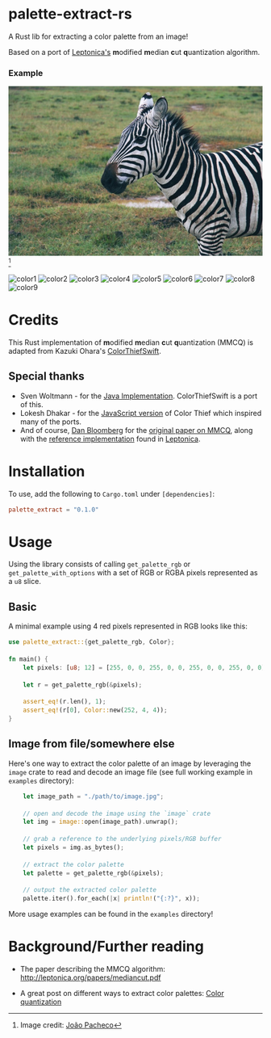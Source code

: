 # palette-extract-rs
A Rust lib for extracting a color palette from an image!

Based on a port of [Leptonica's](http://www.leptonica.org/) **m**odified **m**edian **c**ut **q**uantization algorithm.


### Example
<img src="examples/test_images/zebra.jpg" alt="drawing" width="648"/>[^1]

![color1](https://via.placeholder.com/72/7E8565/7E8565?text=+)
![color2](https://via.placeholder.com/72/18272C/18272C?text=+)
![color3](https://via.placeholder.com/72/CECBD0/CECBD0?text=+)
![color4](https://via.placeholder.com/72/4B5B4A/4B5B4A?text=+)
![color5](https://via.placeholder.com/72/ADB1BA/ADB1BA?text=+)
![color6](https://via.placeholder.com/72/615A4C/615A4C?text=+)
![color7](https://via.placeholder.com/72/3E3A3D/3E3A3D?text=+)
![color8](https://via.placeholder.com/72/B2C5CC/B2C5CC?text=+)
![color9](https://via.placeholder.com/72/404B2B/404B2B?text=+)

[^1]: Image credit: [João Pacheco](https://pixnio.com/fauna-animals/zebra-safari-animal-wildlife-savanna-equine)

# Credits
This Rust implementation of **m**odified **m**edian **c**ut **q**uantization (MMCQ) is adapted from Kazuki Ohara's [ColorThiefSwift](https://github.com/yamoridon/ColorThiefSwift).

## Special thanks
- Sven Woltmann - for the [Java Implementation](https://github.com/SvenWoltmann/color-thief-java). ColorThiefSwift is a port of this.
- Lokesh Dhakar - for the [JavaScript version](https://github.com/lokesh/color-thief) of Color Thief which inspired many of the ports.
- And of course, [Dan Bloomberg](https://github.com/DanBloomberg) for the [original paper on MMCQ](http://leptonica.org/papers/mediancut.pdf), along with the [reference implementation](https://github.com/DanBloomberg/leptonica/blob/master/src/colorquant2.c) found in [Leptonica](https://github.com/DanBloomberg/leptonica).

# Installation
To use, add the following to `Cargo.toml` under `[dependencies]`:
```toml
palette_extract = "0.1.0"
```

# Usage
Using the library consists of calling `get_palette_rgb` or `get_palette_with_options` with a set of RGB or RGBA pixels represented as a `u8` slice. 

## Basic
A minimal example using 4 red pixels represented in RGB looks like this:
```rust
use palette_extract::{get_palette_rgb, Color};

fn main() {
    let pixels: [u8; 12] = [255, 0, 0, 255, 0, 0, 255, 0, 0, 255, 0, 0];

    let r = get_palette_rgb(&pixels);

    assert_eq!(r.len(), 1);
    assert_eq!(r[0], Color::new(252, 4, 4));
}
```

## Image from file/somewhere else
Here's one way to extract the color palette of an image by leveraging the `image` crate to read and decode an image file (see full working example in `examples` directory):
```rust
    let image_path = "./path/to/image.jpg";

    // open and decode the image using the `image` crate
    let img = image::open(image_path).unwrap();

    // grab a reference to the underlying pixels/RGB buffer
    let pixels = img.as_bytes();

    // extract the color palette
    let palette = get_palette_rgb(&pixels);

    // output the extracted color palette
    palette.iter().for_each(|x| println!("{:?}", x));

```




More usage examples can be found in the `examples` directory!


# Background/Further reading

- The paper describing the MMCQ algorithm: http://leptonica.org/papers/mediancut.pdf

- A great post on different ways to extract color palettes:
[Color quantization](https://spin.atomicobject.com/2016/12/07/pixels-and-palettes-extracting-color-palettes-from-images/)